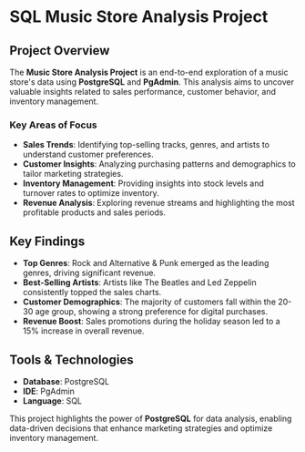 # SQL Music Store Analysis Project

## Project Overview

The **Music Store Analysis Project** is an end-to-end exploration of a music store's data using **PostgreSQL** and **PgAdmin**. This analysis aims to uncover valuable insights related to sales performance, customer behavior, and inventory management.

### Key Areas of Focus

- **Sales Trends**: Identifying top-selling tracks, genres, and artists to understand customer preferences.
- **Customer Insights**: Analyzing purchasing patterns and demographics to tailor marketing strategies.
- **Inventory Management**: Providing insights into stock levels and turnover rates to optimize inventory.
- **Revenue Analysis**: Exploring revenue streams and highlighting the most profitable products and sales periods.

## Key Findings

- **Top Genres**: Rock and Alternative & Punk emerged as the leading genres, driving significant revenue.
- **Best-Selling Artists**: Artists like The Beatles and Led Zeppelin consistently topped the sales charts.
- **Customer Demographics**: The majority of customers fall within the 20-30 age group, showing a strong preference for digital purchases.
- **Revenue Boost**: Sales promotions during the holiday season led to a 15% increase in overall revenue.

## Tools & Technologies

- **Database**: PostgreSQL
- **IDE**: PgAdmin
- **Language**: SQL

This project highlights the power of **PostgreSQL** for data analysis, enabling data-driven decisions that enhance marketing strategies and optimize inventory management.

